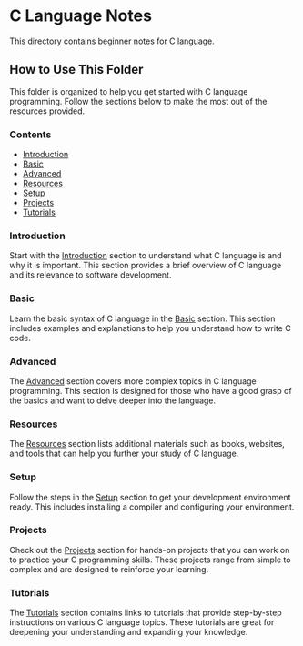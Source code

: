 # C Language Notes

This directory contains beginner notes for C language.

## How to Use This Folder

This folder is organized to help you get started with C language programming. Follow the sections below to make the most out of the resources provided.

### Contents

- [Introduction](#introduction)
- [Basic](#basic)
- [Advanced](#advanced)
- [Resources](#resources)
- [Setup](#setup)
- [Projects](#projects)
- [Tutorials](#tutorials)

### Introduction

Start with the [Introduction](#introduction) section to understand what C language is and why it is important. This section provides a brief overview of C language and its relevance to software development.

### Basic

Learn the basic syntax of C language in the [Basic](#basic) section. This section includes examples and explanations to help you understand how to write C code.

### Advanced

The [Advanced](#advanced) section covers more complex topics in C language programming. This section is designed for those who have a good grasp of the basics and want to delve deeper into the language.

### Resources

The [Resources](#resources) section lists additional materials such as books, websites, and tools that can help you further your study of C language.

### Setup

Follow the steps in the [Setup](#setup) section to get your development environment ready. This includes installing a compiler and configuring your environment.

### Projects

Check out the [Projects](#projects) section for hands-on projects that you can work on to practice your C programming skills. These projects range from simple to complex and are designed to reinforce your learning.

### Tutorials

The [Tutorials](#tutorials) section contains links to tutorials that provide step-by-step instructions on various C language topics. These tutorials are great for deepening your understanding and expanding your knowledge.

